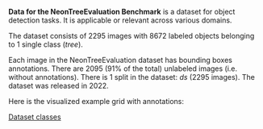 **Data for the NeonTreeEvaluation Benchmark** is a dataset for object detection tasks. It is applicable or relevant across various domains.

The dataset consists of 2295 images with 8672 labeled objects belonging to 1 single class (*tree*).

Each image in the NeonTreeEvaluation dataset has bounding boxes annotations. There are 2095 (91% of the total) unlabeled images (i.e. without annotations). There is 1 split in the dataset: *ds* (2295 images). The dataset was released in 2022.

Here is the visualized example grid with annotations:

[Dataset classes](https://github.com/dataset-ninja/neon-tree/raw/main/visualizations/horizontal_grid.webm)
